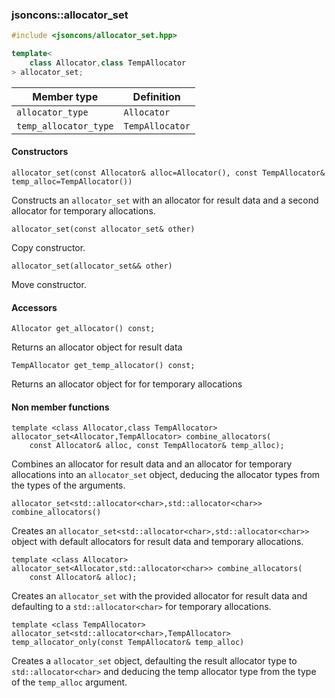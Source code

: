 ### jsoncons::allocator_set

```cpp
#include <jsoncons/allocator_set.hpp>

template< 
    class Allocator,class TempAllocator
> allocator_set;
```

Member type                         |Definition
------------------------------------|------------------------------
`allocator_type`|`Allocator`
`temp_allocator_type`|`TempAllocator`

#### Constructors

    allocator_set(const Allocator& alloc=Allocator(), const TempAllocator& temp_alloc=TempAllocator())
Constructs an `allocator_set` with an allocator for result data and a
second allocator for temporary allocations. 

    allocator_set(const allocator_set& other)
Copy constructor. 

    allocator_set(allocator_set&& other)

Move constructor. 

#### Accessors

    Allocator get_allocator() const;
Returns an allocator object for result data

    TempAllocator get_temp_allocator() const;
Returns an allocator object for for temporary allocations

#### Non member functions

    template <class Allocator,class TempAllocator>
    allocator_set<Allocator,TempAllocator> combine_allocators(
        const Allocator& alloc, const TempAllocator& temp_alloc);

Combines an allocator for result data and an allocator for temporary allocations into an `allocator_set` object,
deducing the allocator types from the types of the arguments.

    allocator_set<std::allocator<char>,std::allocator<char>> combine_allocators()
Creates an `allocator_set<std::allocator<char>,std::allocator<char>>` object with default allocators for result data
and temporary allocations.

    template <class Allocator>
    allocator_set<Allocator,std::allocator<char>> combine_allocators(
        const Allocator& alloc);

Creates an `allocator_set` with the provided allocator for result data and
defaulting to a `std::allocator<char>` for temporary allocations. 

    template <class TempAllocator>
    allocator_set<std::allocator<char>,TempAllocator> temp_allocator_only(const TempAllocator& temp_alloc)

Creates a `allocator_set` object, defaulting the result allocator type to `std::allocator<char>`
and deducing the temp allocator type from the type of the `temp_alloc` argument.


